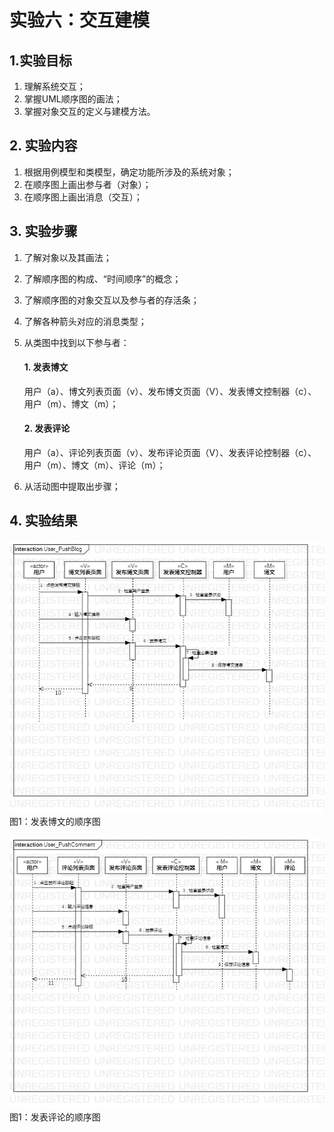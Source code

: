 # 实验六：交互建模

## 1.实验目标
1. 理解系统交互；
2. 掌握UML顺序图的画法；
3. 掌握对象交互的定义与建模方法。

## 2. 实验内容
1. 根据用例模型和类模型，确定功能所涉及的系统对象；
2. 在顺序图上画出参与者（对象）；
3. 在顺序图上画出消息（交互）；

## 3. 实验步骤
1. 了解对象以及其画法；
2. 了解顺序图的构成、“时间顺序”的概念；
3. 了解顺序图的对象交互以及参与者的存活条；
4. 了解各种箭头对应的消息类型；
5. 从类图中找到以下参与者：
   #### 1. 发表博文
   用户（a）、博文列表页面（v）、发布博文页面（V）、发表博文控制器（c）、用户（m）、博文（m）；
   #### 2. 发表评论
   用户（a）、评论列表页面（v）、发布评论页面（V）、发表评论控制器（c）、用户（m）、博文（m）、评论（m）；
   
6. 从活动图中提取出步骤；


## 4. 实验结果

![发表博文](./User_PushBlog-squence.jpg)  
图1：发表博文的顺序图

![发表评论](./User_PushComment-squence.jpg)  
图1：发表评论的顺序图